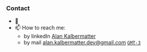 ### Contact
- 💬 
- 📫 How to reach me: 
  - by linkedIn [Alan Kalbermatter](https://www.linkedin.com/in/alan-kalbermatter-81a3b1124/)
  - by mail alan.kalbermatter.dev@gmail.com
                  [`GMT-3`](https://time.is/Argentina)

